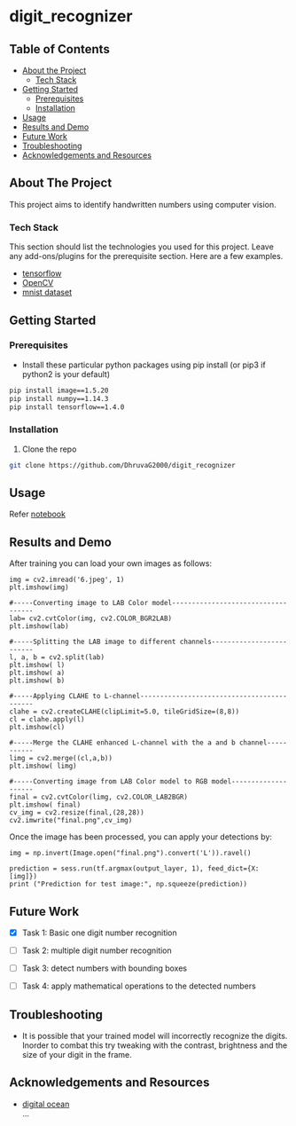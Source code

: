 # digit_recognizer

<!-- TABLE OF CONTENTS -->
## Table of Contents

* [About the Project](#about-the-project)
  * [Tech Stack](#tech-stack)
* [Getting Started](#getting-started)
  * [Prerequisites](#prerequisites)
  * [Installation](#installation)
* [Usage](#usage)
* [Results and Demo](#results-and-demo)
* [Future Work](#future-work)
* [Troubleshooting](#troubleshooting)
* [Acknowledgements and Resources](#acknowledgements-and-resources)



<!-- ABOUT THE PROJECT -->
## About The Project
This project aims to identify handwritten numbers using computer vision.  


### Tech Stack
This section should list the technologies you used for this project. Leave any add-ons/plugins for the prerequisite section. Here are a few examples.
* [tensorflow](https://www.tensorflow.org/)
* [OpenCV](https://opencv.org/)
* [mnist dataset](http://yann.lecun.com/exdb/mnist/)  


<!-- GETTING STARTED -->
## Getting Started

### Prerequisites

* Install these particular python packages using pip install (or pip3 if python2 is your default)
```sh
pip install image==1.5.20
pip install numpy==1.14.3
pip install tensorflow==1.4.0
```

### Installation
1. Clone the repo
```sh
git clone https://github.com/DhruvaG2000/digit_recognizer
```


<!-- USAGE EXAMPLES -->
## Usage
Refer [notebook](https://github.com/DhruvaG2000/digit_recognizer/blob/master/train_and_detect_digits.ipynb) 


<!-- RESULTS AND DEMO -->
## Results and Demo
After training you can load your own images as follows:
```
img = cv2.imread('6.jpeg', 1)
plt.imshow(img) 

#-----Converting image to LAB Color model----------------------------------- 
lab= cv2.cvtColor(img, cv2.COLOR_BGR2LAB)
plt.imshow(lab)

#-----Splitting the LAB image to different channels-------------------------
l, a, b = cv2.split(lab)
plt.imshow( l)
plt.imshow( a)
plt.imshow( b)

#-----Applying CLAHE to L-channel-------------------------------------------
clahe = cv2.createCLAHE(clipLimit=5.0, tileGridSize=(8,8))
cl = clahe.apply(l)
plt.imshow(cl)

#-----Merge the CLAHE enhanced L-channel with the a and b channel-----------
limg = cv2.merge((cl,a,b))
plt.imshow( limg)

#-----Converting image from LAB Color model to RGB model--------------------
final = cv2.cvtColor(limg, cv2.COLOR_LAB2BGR)
plt.imshow( final)
cv_img = cv2.resize(final,(28,28))
cv2.imwrite("final.png",cv_img)
```
Once the image has been processed, you can apply your detections by:
```
img = np.invert(Image.open("final.png").convert('L')).ravel()

prediction = sess.run(tf.argmax(output_layer, 1), feed_dict={X: [img]})
print ("Prediction for test image:", np.squeeze(prediction))
```

<!-- FUTURE WORK -->
## Future Work
- [x] Task 1: Basic one digit number recognition
- [ ] Task 2: multiple digit number recognition 
- [ ] Task 3: detect numbers with bounding boxes
- [ ] Task 4: apply mathematical operations to the detected numbers


<!-- TROUBLESHOOTING -->
## Troubleshooting
* It is possible that your trained model will incorrectly recognize the digits. Inorder to combat this try tweaking with the contrast, brightness and the size of your digit in the frame.



<!-- ACKNOWLEDGEMENTS AND REFERENCES -->
## Acknowledgements and Resources
* [digital ocean](https://www.digitalocean.com/community/tutorials/how-to-build-a-neural-network-to-recognize-handwritten-digits-with-tensorflow)   
...



